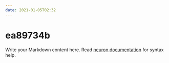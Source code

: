 ```yaml
---
date: 2021-01-05T02:32
---
```


# ea89734b

Write your Markdown content here. Read [neuron documentation](https://neuron.zettel.page/2011404.html) for syntax help.


